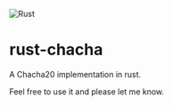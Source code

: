 ![Rust](https://github.com/jonasthewolf/rust-chacha/workflows/Rust/badge.svg)

# rust-chacha

A Chacha20 implementation in rust.

Feel free to use it and please let me know.